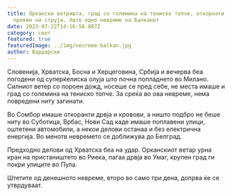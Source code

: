 ```yaml
---
title: Оркански ветришта, град со големина на тениско топче, откорнати дрвја,
  прекин на струја. Уште едно невреме на Балканот
date: 2023-07-22T14:16:58.887Z
category: свет
featured: true
featuredImage: ../img/nevreme-balkan.jpg
author: Вардарски
---
```

<!--StartFragment-->

Словенија, Хрватска, Босна и Херцеговина, Србија и вечерва беа погодени од суперќелиска олуја што почна попладнето во Милано. Силниот ветер со пороен дожд, носеше се пред себе, не места имаше и град со големина на тениско топче. За среќа во ова невреме, нема повредени ниту загинати.



<!--EndFragment--><!--StartFragment-->

Во Сомбор имаше откоранти дрвја и кровови, а ништо подбро не беше ниту во Суботица, Врбас, Нови Сад каде имаше поплавени улици, оштетени автомобили, а некои делови останаа и без електрична енергија. Во менотв невремето се доближува до Белград.

Предходно делови од Хрватска беа на удар. Орканскиот ветар урна кран на пристаништето во Риека, паѓаа дрвја во Умаг, крупен град ги покри улиците во Пула.

Штетите од денешното невреме, второ во само три дена, допрва ќе се утврдуваат.

<!--EndFragment-->